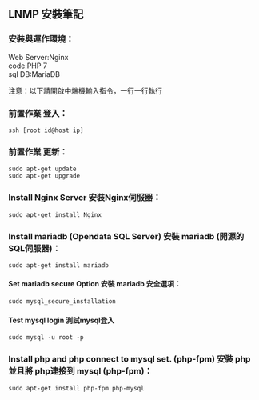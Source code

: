 ## LNMP 安裝筆記

### 安裝與運作環境：
Web Server:Nginx  
code:PHP 7  
sql DB:MariaDB  

注意：以下請開啟中端機輸入指令，一行一行執行

### 前置作業 登入：
	ssh [root id@host ip]

### 前置作業 更新：
	sudo apt-get update
	sudo apt-get upgrade

### Install Nginx Server 安裝Nginx伺服器：
	sudo apt-get install Nginx

### Install mariadb (Opendata SQL Server) 安裝 mariadb (開源的SQL伺服器)：
	sudo apt-get install mariadb

#### Set mariadb secure Option 安裝 mariadb 安全選項：
	sudo mysql_secure_installation

#### Test mysql login 測試mysql登入
	sudo mysql -u root -p

### Install php and php connect to mysql set. (php-fpm) 安裝 php 並且將 php連接到 mysql (php-fpm)：
	sudo apt-get install php-fpm php-mysql
	